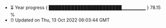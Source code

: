 - ⏳ Year progress { ███████████████████████▁▁▁▁▁▁▁ } 78.15 %
- ⏰ Updated on Thu, 13 Oct 2022 06:03:44 GMT


